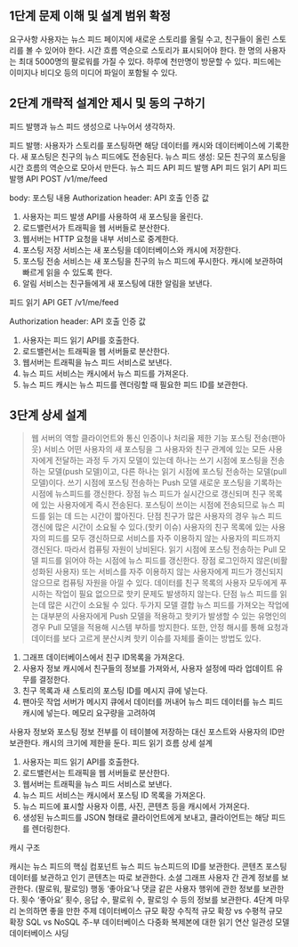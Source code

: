 ## 1단계 문제 이해 및 설계 범위 확정
요구사항
사용자는 뉴스 피드 페이지에 새로운 스토리를 올릴 수고, 친구들이 올린 스토리를 볼 수 있어야 한다.
시간 흐름 역순으로 스토리가 표시되어야 한다.
한 명의 사용자는 최대 5000명의 팔로워를 가질 수 있다.
하루에 천만명이 방문할 수 있다.
피드에는 이미지나 비디오 등의 미디어 파일이 포함될 수 있다.

## 2단계 개략적 설계안 제시 및 동의 구하기
피드 발행과 뉴스 피드 생성으로 나누어서 생각하자.

피드 발행: 사용자가 스토리를 포스팅하면 해당 데이터를 캐시와 데이터베이스에 기록한다. 새 포스팅은 친구의 뉴스 피드에도 전송된다.
뉴스 피드 생성: 모든 친구의 포스팅을 시간 흐름의 역순으로 모아서 만든다.
뉴스 피드 API
피드 발행 API
피드 읽기 API
피드 발행 API
POST /v1/me/feed

body: 포스팅 내용
Authorization header: API 호출 인증 값

1. 사용자는 피드 발생 API를 사용하여 새 포스팅을 올린다.
2. 로드밸런서가 트래픽을 웹 서버들로 분산한다.
3. 웹서버는 HTTP 요청을 내부 서비스로 중계한다.
4. 포스팅 저장 서비스는 새 포스팅을 데이터베이스와 캐시에 저장한다.
5. 포스팅 전송 서비스는 새 포스팅을 친구의 뉴스 피드에 푸시한다. 캐시에 보관하여 빠르게 읽을 수 있도록 한다.
6. 알림 서비스는 친구들에게 새 포스팅에 대한 알림을 보낸다.

피드 읽기 API
GET /v1/me/feed

Authorization header: API 호출 인증 값

1. 사용자는 피드 읽기 API를 호출한다.
2. 로드밸런서는 트래픽을 웹 서버들로 분산한다.
3. 웹서버는 트래픽을 뉴스 피드 서비스로 보낸다.
4. 뉴스 피드 서비스는 캐시에서 뉴스 피드를 가져온다.
5. 뉴스 피드 캐시는 뉴스 피드를 렌더링할 때 필요한 피드 ID를 보관한다.

## 3단계 상세 설계

> 웹 서버의 역할
클라이언트와 통신
인증이나 처리율 제한 기능
포스팅 전송(팬아웃) 서비스
어떤 사용자의 새 포스팅을 그 사용자와 친구 관계에 있는 모든 사용자에게 전달하는 과정
두 가지 모델이 있는데 하나는 쓰기 시점에 포스팅을 전송하는 모델(push 모델)이고, 다른 하나는 읽기 시점에 포스팅 전송하는 모델(pull 모델)이다.
쓰기 시점에 포스팅 전송하는 Push 모델
새로운 포스팅을 기록하는 시점에 뉴스피드를 갱신한다.
장점
뉴스 피드가 실시간으로 갱신되며 친구 목록에 있는 사용자에게 즉시 전송된다.
포스팅이 쓰이는 시점에 전송되므로 뉴스 피드를 읽는 데 드는 시간이 짧아진다.
단점
친구가 많은 사용자의 경우 뉴스 피드 갱신에 많은 시간이 소요될 수 있다.(핫키 이슈)
사용자의 친구 목록에 있는 사용자의 피드를 모두 갱신하므로 서비스를 자주 이용하지 않는 사용자의 피드까지 갱신된다. 따라서 컴퓨팅 자원이 낭비된다.
읽기 시점에 포스팅 전송하는 Pull 모델
피드를 읽어야 하는 시점에 뉴스 피드를 갱신한다.
장점
로그인하지 않은(비활성화된 사용자) 또는 서비스를 자주 이용하지 않는 사용자에게 피드가 갱신되지 않으므로 컴퓨팅 자원을 아낄 수 있다.
데이터를 친구 목록의 사용자 모두에게 푸시하는 작업이 필요 없으므로 핫키 문제도 발생하지 않는다.
단점
뉴스 피드를 읽는데 많은 시간이 소요될 수 있다.
두가지 모델 결합
뉴스 피드를 가져오는 작업에는 대부분의 사용자에게 Push 모델을 적용하고 핫키가 발생할 수 있는 유명인의 경우 Pull 모델을 적용해 시스템 부하를 방지한다.
또한, 안정 해시를 통해 요청과 데이터를 보다 고르게 분산시켜 핫키 이슈를 자체를 줄이는 방법도 있다.
1. 그래프 데이터베이스에서 친구 ID목록을 가져온다.
2. 사용자 정보 캐시에서 친구들의 정보를 가져와서, 사용자 설정에 따라 업데이트 유무를 결정한다.
3. 친구 목록과 새 스토리의 포스팅 ID를 메시지 큐에 넣는다.
4. 팬아웃 작업 서버가 메시지 큐에서 데이터를 꺼내어 뉴스 피드 데이터를 뉴스 피드 캐시에 넣는다.
메모리 요구량을 고려하여

사용자 정보와 포스팅 정보 전부를 이 테이블에 저장하는 대신 포스트와 사용자의 ID만 보관한다.
캐시의 크기에 제한을 둔다.
피드 읽기 흐름 상세 설계

1. 사용자는 피드 읽기 API를 호출한다.
2. 로드밸런서는 트래픽을 웹 서버들로 분산한다.
3. 웹서버는 트래픽을 뉴스 피드 서비스로 보낸다.
4. 뉴스 피드 서비스는 캐시에서 포스팅 ID 목록을 가져온다.
5. 뉴스 피드에 표시할 사용자 이름, 사진, 콘텐츠 등을 캐시에서 가져온다.
6. 생성된 뉴스피드를 JSON 형태로 클라이언트에게 보내고, 클라이언트는 해당 피드를 렌더링한다.

캐시 구조


캐시는 뉴스 피드의 핵심 컴포넌트
뉴스 피드
뉴스피드의 ID를 보관한다.
콘텐츠
포스팅 데이터를 보관하고 인기 콘텐츠는 따로 보관한다.
소셜 그래프
사용자 간 관계 정보를 보관한다. (팔로워, 팔로잉)
행동
‘좋아요’나 댓글 같은 사용자 행위에 관한 정보를 보관한다.
횟수
‘좋아요’ 횟수, 응답 수, 팔로워 수, 팔로잉 수 등의 정보를 보관한다.
4단계 마무리
논의하면 좋을 만한 주제
데이터베이스 규모 확장
수직적 규모 확장 vs 수평적 규모 확장
SQL vs NoSQL
주-부 데이터베이스 다중화
복제본에 대한 읽기 연산
일관성 모델
데이터베이스 샤딩
